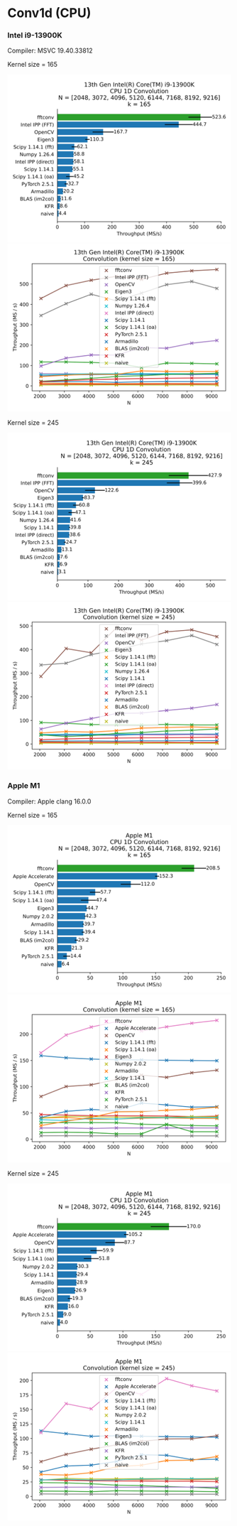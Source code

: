 # Conv1d (CPU)

### Intel i9-13900K

Compiler: MSVC 19.40.33812

Kernel size = 165

<p align="center">
<img src="./plots/Conv1d Throughput Bar (k=165) 13th Gen Intel(R) Core(TM) i9-13900K.svg">
<img src="./plots/Conv1d Throughput Line (k=165) 13th Gen Intel(R) Core(TM) i9-13900K.svg">
</p>

Kernel size = 245

<p align="center">
<img src="./plots/Conv1d Throughput Bar (k=245) 13th Gen Intel(R) Core(TM) i9-13900K.svg">
<img src="./plots/Conv1d Throughput Line (k=245) 13th Gen Intel(R) Core(TM) i9-13900K.svg">
</p>

### Apple M1

Compiler: Apple clang 16.0.0

Kernel size = 165

<p align="center">
<img src="./plots/Conv1d Throughput Bar (k=165) Apple M1.svg">
<img src="./plots/Conv1d Throughput Line (k=165) Apple M1.svg">
</p>

Kernel size = 245

<p align="center">
<img src="./plots/Conv1d Throughput Bar (k=245) Apple M1.svg">
<img src="./plots/Conv1d Throughput Line (k=245) Apple M1.svg">
</p>
